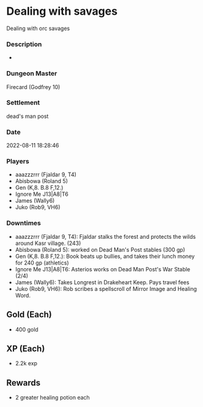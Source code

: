 # Dealing with savages
Dealing with orc savages
### Description
-
### Dungeon Master
Firecard (Godfrey 10)
### Settlement
dead's man post
### Date
2022-08-11 18:28:46
### Players
* aaazzzrrr (Fjaldar 9, T4)
* Abisbowa (Roland 5)
* Gen (K,8. B.8 F,12.)
* Ignore Me J13|A8|T6
* James (Wally6)
* Juko (Rob9, VH6)
### Downtimes
* aaazzzrrr (Fjaldar 9, T4): Fjaldar stalks the forest and protects the wilds around Kasr village. (243)
* Abisbowa (Roland 5): worked on Dead Man's Post stables (300 gp)
* Gen (K,8. B.8 F,12.): Book beats up bullies, and takes their lunch money for 240 gp (athletics)
* Ignore Me J13|A8|T6: Asterios works on Dead Man Post's War Stable (2/4)
* James (Wally6): Takes Longrest in Drakeheart Keep. Pays travel fees
* Juko (Rob9, VH6): Rob scribes a spellscroll of Mirror Image and Healing Word.
## Gold (Each)
* 400 gold
## XP (Each)
* 2.2k exp
## Rewards
* 2 greater healing potion each